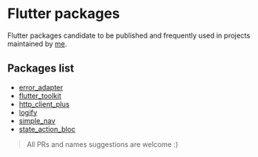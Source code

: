 # Flutter packages

Flutter packages candidate to be published and frequently used in projects maintained by [me](https://github.com/pedrox-hs).

## Packages list

- [error_adapter](error_adapter)
- [flutter_toolkit](flutter_toolkit)
- [http_client_plus](http_client_plus)
- [logify](logify)
- [simple_nav](simple_nav)
- [state_action_bloc](state_action_bloc)

> All PRs and names suggestions are welcome :)
